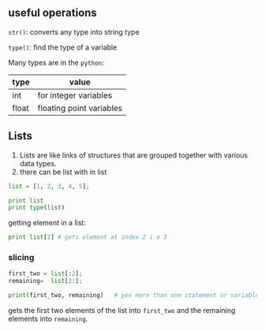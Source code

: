 ## useful operations

`str()`: converts any type into string type

`type()`: find the type of a variable

Many types are in the `python`:

| type| value|
|-----|------|
|int | for integer variables|
|float | floating point variables|

## Lists

1. Lists are like links of structures that are grouped together with various data types.
2. there can be list with in list

```python
list = [1, 2, 3, 4, 5];

print list
print type(list)
```
getting element in a list:

```python
print list[2] # gets element at index 2 i.e 3
```

### slicing

```python
first_two = list[:2];
remaining=  list[2:];

print(first_two, remaining)   # yes more than one statement or variable can be put into the print statement for printing
```

gets the first two elements of the list into `first_two` and the remaining elements into `remaining`.
